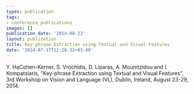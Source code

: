 ```yaml
---
types: publication
tags:
- conference_publications
images: []
publication_date: '2014-08-23'
layout: publication
title: Key-phrase Extraction using Textual and Visual Features
date: '2014-07-17T12:28:32+03:00'
---
```

<p>Y. HaCohen-Kerner, S. Vrochidis, D. Liparas, A. Moumtzidou and I. Kompatsiaris, "Key-phrase Extraction using Textual and Visual Features", 3rd Workshop on Vision and Language (VL), Dublin, Ireland, August 23-29, 2014.</p>
